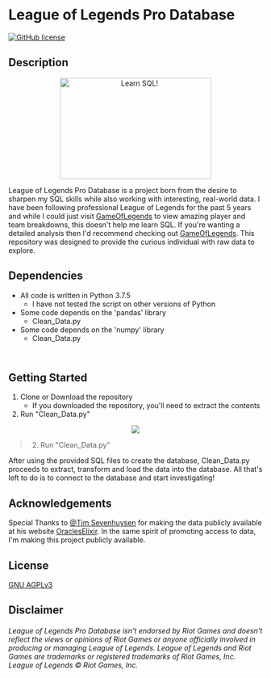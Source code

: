 # League of Legends Pro Database
[![GitHub license](https://img.shields.io/github/license/tyler-huffman/league-of-legends-pro-db)](https://github.com/tyler-huffman/league-of-legends-pro-db/blob/master/LICENSE.md)

## Description
<p align="center">
<img src="https://i.imgflip.com/1iio06.jpg"
   title="Learn SQL!"
 width=300px
height=200px
>
</p>

League of Legends Pro Database is a project born from the desire to sharpen my SQL skills while
also working with interesting, real-world data. I have been following professional League of Legends
for the past 5 years and while I could just visit [GameOfLegends](https://gol.gg/esports/home/) to view
amazing player and team breakdowns, this doesn't help me learn SQL. If you're wanting a detailed analysis
then I'd recommend checking out [GameOfLegends](https://gol.gg/esports/home/). This repository was designed
to provide the curious individual with raw data to explore.

## Dependencies

* All code is written in Python 3.7.5
   * I have not tested the script on other versions of Python
* Some code depends on the 'pandas' library
    * Clean_Data.py
* Some code depends on the 'numpy' library
    * Clean_Data.py

<code>&nbsp;</code>

## Getting Started

1. Clone or Download the repository
   * If you downloaded the repository, you'll need to extract the contents
2. Run "Clean_Data.py"

<p align="center">
<img src="https://media.tenor.com/images/599c3ef1b137e6ec091dc1ae15858301/tenor.gif">
</p>

> 2. Run "Clean_Data.py"

After using the provided SQL files to create the database, Clean_Data.py proceeds to extract, transform
and load the data into the database. All that's left to do is to connect to the database and start investigating!

## Acknowledgements

Special Thanks to [@Tim Sevenhuysen](https://twitter.com/TimSevenhuysen)
for making the data publicly available at his website
[OraclesElixir](https://oracleselixir.com/matchdata/).
In the same spirit of promoting access to data, I'm
making this project publicly available.


## License
[GNU AGPLv3 ](https://www.gnu.org/licenses/agpl-3.0.en.html)

## Disclaimer
###### League of Legends Pro Database isn’t endorsed by Riot Games and doesn’t reflect the views or opinions of Riot Games or anyone officially involved in producing or managing League of Legends. League of Legends and Riot Games are trademarks or registered trademarks of Riot Games, Inc. League of Legends © Riot Games, Inc.
